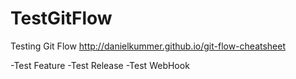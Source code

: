 # TestGitFlow
Testing Git Flow http://danielkummer.github.io/git-flow-cheatsheet

-Test Feature
-Test Release
-Test WebHook